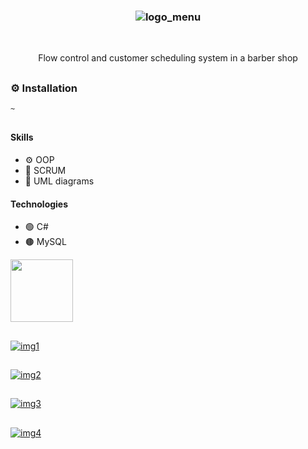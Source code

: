 ### <p align='center'> ![logo_menu](https://github.com/fabioVitorio/barber_shop/assets/109548564/c33dca05-06d3-452c-a6bc-479e044ccc75) </p>
<br>
<p align='center'> Flow control and customer scheduling system in a barber shop <br></p>

##
### ⚙️ Installation
```bash
~
```
##
#### Skills
- ⚙️ OOP <br>
- 🔖 SCRUM <br>
- 📒 UML diagrams <br>
 #### Technologies
- 🟢 C# <br>
- 🟤 MySQL <br>
<div>
  <img height="100em" src="https://github-readme-stats.vercel.app/api/pin/?username=fabioVitorio&repo=barber_shop"/>
  <a href="https://github.com/fabioVitorio">
</div>

##
![img1](https://user-images.githubusercontent.com/109548564/235332835-db36dbdd-8044-4003-8716-0f65a4316efa.PNG)
##
![img2](https://user-images.githubusercontent.com/109548564/235332836-f1b49e3e-50f7-41f7-baf6-6577f3557236.PNG)
##
![img3](https://user-images.githubusercontent.com/109548564/235332837-c3a486da-19a2-414d-87af-bace89145d6b.PNG)
##
![img4](https://user-images.githubusercontent.com/109548564/235332833-d6ba64f3-77e6-4684-b626-4e10c1b37f39.PNG)
